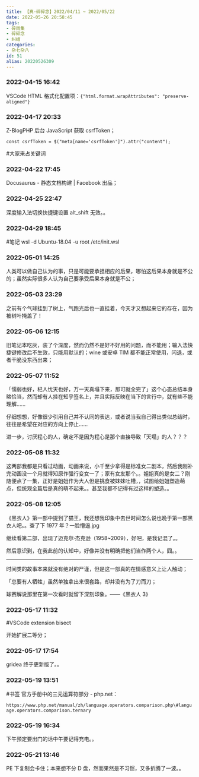 ```yaml
---
title: 【真·碎碎念】2022/04/11 ~ 2022/05/22
date: 2022-05-26 20:58:45
tags:
- 碎雨集
- 碎碎念
- 纠结
categories:
- 杂七杂八
id: 51
alias: 20220526309
---
```

### 2022-04-15 16:42
VSCode HTML 格式化配置项：`{"html.format.wrapAttributes": "preserve-aligned"}`

<!--more-->

### 2022-04-17 20:33
Z-BlogPHP 后台 JavaScript 获取 csrfToken；

`const csrfToken = $("meta[name='csrfToken']").attr("content");`

\#大家来占关键词

### 2022-04-22 17:45
Docusaurus - 静态文档构建 | Facebook 出品；

### 2022-04-25 22:47
深度输入法切换快捷键设置 alt_shift 无效。。

### 2022-04-29 18:45
\#笔记 wsl -d Ubuntu-18.04 -u root /etc/init.wsl

### 2022-05-01 14:25
人类可以做自己认为的事，只是可能要承担相应的后果，哪怕这后果本身就是不公的；虽然实际很多人认为自己要承受后果本身就是不公；

### 2022-05-03 23:29
之前有个气球挂到了树上，气跑光后也一直挂着，今天才又想起来它的存在，因为被树叶掩盖了！

### 2022-05-06 12:15
旧笔记本吃灰，装了个深度，然而仍然不是好不好用的问题，而不能用；输入法快捷键修改后不生效，只能用默认的；wine 或安卓 TIM 都不能正常使用，闪退，或者干脆没东西出来；

### 2022-05-07 11:52
「懦弱也好，杞人忧天也好，万一天真塌下来，那可就全完了」这个心态总结本身略恰当，然而却有人挂在知乎签名上，并且实际反映在当下的言行中，就有些不能理解……

仔细想想，好像很少引用自己并不认同的表达，或者说当我自己得出类似总结时，往往是希望在对应的方向上停止……

进一步，讨厌程心的人，确定不是因为程心是那个直接导致「天塌」的人？？？

### 2022-05-08 11:32
这两部我都是只看过动画，动画来说，小千至少拿得是标准女二剧本，然后我刚补完动画没一个月就得知原作强行变女一了；家有女友那个。。姐姐真的是女二？刚随便点了一集，正好是姐姐作为大人但是挑食被妹妹吐槽，，试图给姐姐塑造萌点，但统观全篇后是真的萌不起来。。甚至我都不记得有过这样的塑造。。

### 2022-05-08 12:05
《黑衣人》第一部中提到了猫王，我还想我印象中去世时间怎么说也晚于第一部黑衣人吧。。查了下 1977 年？一脸懵逼.jpg

继续看第二部，出现了迈克尔·杰克逊（1958~2009），好吧，是我记混了。。

然后意识到，在我此前的认知中，好像并没有明确把他们当作两个人，囧。。

----

时间类的故事本来就没有绝对的严谨，但是这一部真的在情感意义上让人触动；

「总要有人牺牲」虽然单独拿出来很套路，却并没有为了刀而刀；

球赛解说那里在第一次看时就留下深刻印象。——《黑衣人 3》

### 2022-05-17 11:32
\#VSCode extension bisect

开始扩展二等分；

### 2022-05-17 17:54
gridea 终于更新版了。。

### 2022-05-19 13:51
\#书签 官方手册中的三元运算符部分 - php.net：

`https://www.php.net/manual/zh/language.operators.comparison.php\#language.operators.comparison.ternary`

### 2022-05-19 16:34
下午预定要出门的话中午要记得充电。。

### 2022-05-21 13:46
PE 下复制会卡住；本来想不分 D 盘，然而果然是不习惯，又多折腾了一波。。

<!-- #PubWord -->

